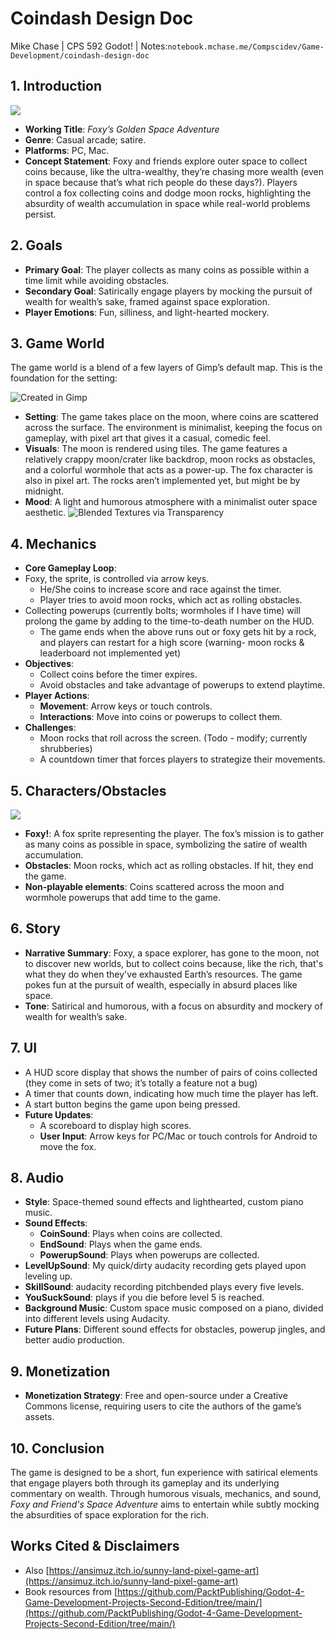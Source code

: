 # Coindash Design Doc

Mike Chase | CPS 592 Godot! | Notes:`notebook.mchase.me/Compscidev/Game-Development/coindash-design-doc`

## 1. **Introduction**

![](../../../../compscidev/game-development/design-document/CleanShot%202024-09-23%20at%2022.03.13@2x.png)

* **Working Title**: _Foxy’s Golden Space Adventure_
* **Genre**: Casual arcade; satire.
* **Platforms**: PC, Mac.
* **Concept Statement**: Foxy and friends explore outer space to collect coins because, like the ultra-wealthy, they’re chasing more wealth (even in space because that’s what rich people do these days?). Players control a fox collecting coins and dodge moon rocks, highlighting the absurdity of wealth accumulation in space while real-world problems persist.

## 2. **Goals**

* **Primary Goal**: The player collects as many coins as possible within a time limit while avoiding obstacles.
* **Secondary Goal**: Satirically engage players by mocking the pursuit of wealth for wealth’s sake, framed against space exploration.
* **Player Emotions**: Fun, silliness, and light-hearted mockery.

## 3. **Game World**

The game world is a blend of a few layers of Gimp’s default map. This is the foundation for the setting:

![Created in Gimp](../../../../compscidev/game-development/design-document/CleanShot%202024-09-23%20at%2022.08.09@2x.png)

* **Setting**: The game takes place on the moon, where coins are scattered across the surface. The environment is minimalist, keeping the focus on gameplay, with pixel art that gives it a casual, comedic feel.
* **Visuals**: The moon is rendered using tiles. The game features a relatively crappy moon/crater like backdrop, moon rocks as obstacles, and a colorful wormhole that acts as a power-up. The fox character is also in pixel art. The rocks aren’t implemented yet, but might be by midnight.
* **Mood**: A light and humorous atmosphere with a minimalist outer space aesthetic. ![Blended Textures via Transparency](../../../../compscidev/game-development/design-document/CleanShot%202024-09-23%20at%2022.09.58@2x.png)

## 4. **Mechanics**

* **Core Gameplay Loop**:
* Foxy, the sprite, is controlled via arrow keys.
  * He/She coins to increase score and race against the timer.
  * Player tries to avoid moon rocks, which act as rolling obstacles.
* Collecting powerups (currently bolts; wormholes if I have time) will prolong the game by adding to the time-to-death number on the HUD.
  * The game ends when the above runs out or foxy gets hit by a rock, and players can restart for a high score (warning- moon rocks & leaderboard not implemented yet)
* **Objectives**:
  * Collect coins before the timer expires.
  * Avoid obstacles and take advantage of powerups to extend playtime.
* **Player Actions**:
  * **Movement**: Arrow keys or touch controls.
  * **Interactions**: Move into coins or powerups to collect them.
* **Challenges**:
  * Moon rocks that roll across the screen. (Todo - modify; currently shrubberies)
  * A countdown timer that forces players to strategize their movements.

## 5. **Characters/Obstacles**

![](../../../../compscidev/game-development/design-document/CleanShot%202024-09-19%20at%2022.07.45.gif)

* **Foxy!**: A fox sprite representing the player. The fox’s mission is to gather as many coins as possible in space, symbolizing the satire of wealth accumulation.
* **Obstacles**: Moon rocks, which act as rolling obstacles. If hit, they end the game.
* **Non-playable elements**: Coins scattered across the moon and wormhole powerups that add time to the game.

## 6. **Story**

* **Narrative Summary**: Foxy, a space explorer, has gone to the moon, not to discover new worlds, but to collect coins because, like the rich, that's what they do when they've exhausted Earth’s resources. The game pokes fun at the pursuit of wealth, especially in absurd places like space.
* **Tone**: Satirical and humorous, with a focus on absurdity and mockery of wealth for wealth’s sake.

## 7. **UI**

* A HUD score display that shows the number of pairs of coins collected (they come in sets of two; it’s totally a feature not a bug)
* A timer that counts down, indicating how much time the player has left.
* A start button begins the game upon being pressed.
* **Future Updates**:
  * A scoreboard to display high scores.
  * **User Input**: Arrow keys for PC/Mac or touch controls for Android to move the fox.

## 8. **Audio**

* **Style**: Space-themed sound effects and lighthearted, custom piano music.
* **Sound Effects**:
  * **CoinSound**: Plays when coins are collected.
  * **EndSound**: Plays when the game ends.
  * **PowerupSound**: Plays when powerups are collected.
* **LevelUpSound**: My quick/dirty audacity recording gets played upon leveling up.
* **SkillSound**: audacity recording pitchbended plays every five levels.
* **YouSuckSound**: plays if you die before level 5 is reached.
* **Background Music**: Custom space music composed on a piano, divided into different levels using Audacity.
* **Future Plans**: Different sound effects for obstacles, powerup jingles, and better audio production.

## 9. **Monetization**

* **Monetization Strategy**: Free and open-source under a Creative Commons license, requiring users to cite the authors of the game’s assets.

## 10. **Conclusion**

The game is designed to be a short, fun experience with satirical elements that engage players both through its gameplay and its underlying commentary on wealth. Through humorous visuals, mechanics, and sound, _Foxy and Friend's Space Adventure_ aims to entertain while subtly mocking the absurdities of space exploration for the rich.

## Works Cited & Disclaimers

* Also [https://ansimuz.itch.io/sunny-land-pixel-game-art](https://ansimuz.itch.io/sunny-land-pixel-game-art)
* Book resources from [https://github.com/PacktPublishing/Godot-4-Game-Development-Projects-Second-Edition/tree/main/](https://github.com/PacktPublishing/Godot-4-Game-Development-Projects-Second-Edition/tree/main/)
